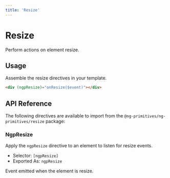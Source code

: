 ```yaml
---
title: 'Resize'
---
```


# Resize

Perform actions on element resize.

<docs-example name="resize"></docs-example>

## Usage

Assemble the resize directives in your template.

```html
<div (ngpResize)="onResize($event)"></div>
```

## API Reference

The following directives are available to import from the `@ng-primitives/ng-primitives/resize` package:

### NgpResize

Apply the `ngpResize` directive to an element to listen for resize events.

- Selector: `[ngpResize]`
- Exported As: `ngpResize`

<response-field name="ngpResize" type="boolean">
  Event emitted when the element is resize.
</response-field>
